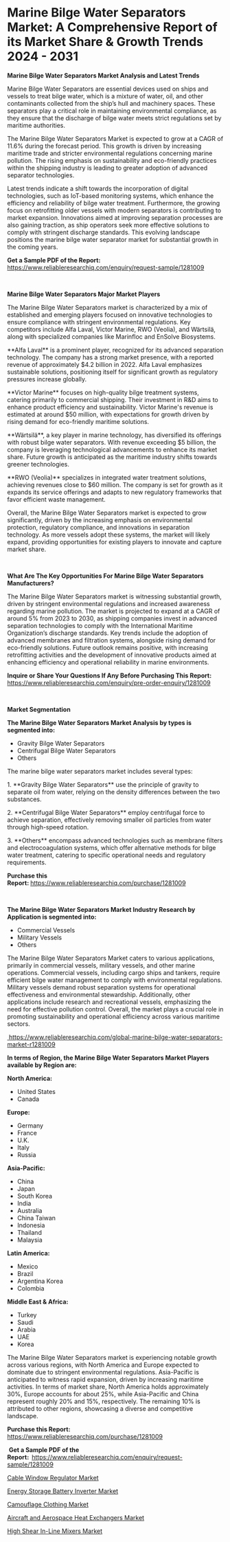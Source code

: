 <p><h1>Marine Bilge Water Separators Market: A Comprehensive Report of its Market Share & Growth Trends 2024 - 2031</h1></p><p><strong>Marine Bilge Water Separators Market Analysis and Latest Trends</strong></p>
<p><p>Marine Bilge Water Separators are essential devices used on ships and vessels to treat bilge water, which is a mixture of water, oil, and other contaminants collected from the ship’s hull and machinery spaces. These separators play a critical role in maintaining environmental compliance, as they ensure that the discharge of bilge water meets strict regulations set by maritime authorities.</p><p>The Marine Bilge Water Separators Market is expected to grow at a CAGR of 11.6% during the forecast period. This growth is driven by increasing maritime trade and stricter environmental regulations concerning marine pollution. The rising emphasis on sustainability and eco-friendly practices within the shipping industry is leading to greater adoption of advanced separator technologies. </p><p>Latest trends indicate a shift towards the incorporation of digital technologies, such as IoT-based monitoring systems, which enhance the efficiency and reliability of bilge water treatment. Furthermore, the growing focus on retrofitting older vessels with modern separators is contributing to market expansion. Innovations aimed at improving separation processes are also gaining traction, as ship operators seek more effective solutions to comply with stringent discharge standards. This evolving landscape positions the marine bilge water separator market for substantial growth in the coming years.</p></p>
<p><strong>Get a Sample PDF of the Report:&nbsp;</strong> <a href="https://www.reliableresearchiq.com/enquiry/request-sample/1281009?utm_campaign=103&utm_medium=2&utm_source=Github&utm_content=ia&utm_term=03102024&utm_id=marine-bilge-water-separators">https://www.reliableresearchiq.com/enquiry/request-sample/1281009</a></p>
<p>&nbsp;</p>
<p><strong>Marine Bilge Water Separators Major Market Players</strong></p>
<p><p>The Marine Bilge Water Separators market is characterized by a mix of established and emerging players focused on innovative technologies to ensure compliance with stringent environmental regulations. Key competitors include Alfa Laval, Victor Marine, RWO (Veolia), and Wärtsilä, along with specialized companies like Marinfloc and EnSolve Biosystems.</p><p>**Alfa Laval** is a prominent player, recognized for its advanced separation technology. The company has a strong market presence, with a reported revenue of approximately $4.2 billion in 2022. Alfa Laval emphasizes sustainable solutions, positioning itself for significant growth as regulatory pressures increase globally.</p><p>**Victor Marine** focuses on high-quality bilge treatment systems, catering primarily to commercial shipping. Their investment in R&D aims to enhance product efficiency and sustainability. Victor Marine's revenue is estimated at around $50 million, with expectations for growth driven by rising demand for eco-friendly maritime solutions.</p><p>**Wärtsilä**, a key player in marine technology, has diversified its offerings with robust bilge water separators. With revenue exceeding $5 billion, the company is leveraging technological advancements to enhance its market share. Future growth is anticipated as the maritime industry shifts towards greener technologies.</p><p>**RWO (Veolia)** specializes in integrated water treatment solutions, achieving revenues close to $60 million. The company is set for growth as it expands its service offerings and adapts to new regulatory frameworks that favor efficient waste management.</p><p>Overall, the Marine Bilge Water Separators market is expected to grow significantly, driven by the increasing emphasis on environmental protection, regulatory compliance, and innovations in separation technology. As more vessels adopt these systems, the market will likely expand, providing opportunities for existing players to innovate and capture market share.</p></p>
<p>&nbsp;</p>
<p><strong>What Are The Key Opportunities For Marine Bilge Water Separators Manufacturers?</strong></p>
<p><p>The Marine Bilge Water Separators market is witnessing substantial growth, driven by stringent environmental regulations and increased awareness regarding marine pollution. The market is projected to expand at a CAGR of around 5% from 2023 to 2030, as shipping companies invest in advanced separation technologies to comply with the International Maritime Organization’s discharge standards. Key trends include the adoption of advanced membranes and filtration systems, alongside rising demand for eco-friendly solutions. Future outlook remains positive, with increasing retrofitting activities and the development of innovative products aimed at enhancing efficiency and operational reliability in marine environments.</p></p>
<p><strong>Inquire or Share Your Questions If Any Before Purchasing This Report:</strong> <a href="https://www.reliableresearchiq.com/enquiry/pre-order-enquiry/1281009?utm_campaign=103&utm_medium=2&utm_source=Github&utm_content=ia&utm_term=03102024&utm_id=marine-bilge-water-separators">https://www.reliableresearchiq.com/enquiry/pre-order-enquiry/1281009</a></p>
<p>&nbsp;</p>
<p><strong>Market Segmentation</strong></p>
<p><strong>The Marine Bilge Water Separators Market Analysis by types is segmented into:</strong></p>
<p><ul><li>Gravity Bilge Water Separators</li><li>Centrifugal Bilge Water Separators</li><li>Others</li></ul></p>
<p><p>The marine bilge water separators market includes several types: </p><p>1. **Gravity Bilge Water Separators** use the principle of gravity to separate oil from water, relying on the density differences between the two substances. </p><p>2. **Centrifugal Bilge Water Separators** employ centrifugal force to achieve separation, effectively removing smaller oil particles from water through high-speed rotation.</p><p>3. **Others** encompass advanced technologies such as membrane filters and electrocoagulation systems, which offer alternative methods for bilge water treatment, catering to specific operational needs and regulatory requirements.</p></p>
<p><strong>Purchase this Report:&nbsp;</strong><a href="https://www.reliableresearchiq.com/purchase/1281009?utm_campaign=103&utm_medium=2&utm_source=Github&utm_content=ia&utm_term=03102024&utm_id=marine-bilge-water-separators">https://www.reliableresearchiq.com/purchase/1281009</a></p>
<p>&nbsp;</p>
<p><strong>The Marine Bilge Water Separators Market Industry Research by Application is segmented into:</strong></p>
<p><ul><li>Commercial Vessels</li><li>Military Vessels</li><li>Others</li></ul></p>
<p><p>The Marine Bilge Water Separators Market caters to various applications, primarily in commercial vessels, military vessels, and other marine operations. Commercial vessels, including cargo ships and tankers, require efficient bilge water management to comply with environmental regulations. Military vessels demand robust separation systems for operational effectiveness and environmental stewardship. Additionally, other applications include research and recreational vessels, emphasizing the need for effective pollution control. Overall, the market plays a crucial role in promoting sustainability and operational efficiency across various maritime sectors.</p></p>
<p><a href="https://www.reliableresearchiq.com/global-marine-bilge-water-separators-market-r1281009?utm_campaign=103&utm_medium=2&utm_source=Github&utm_content=ia&utm_term=03102024&utm_id=marine-bilge-water-separators">&nbsp;https://www.reliableresearchiq.com/global-marine-bilge-water-separators-market-r1281009</a></p>
<p><strong>In terms of Region, the Marine Bilge Water Separators Market Players available by Region are:</strong></p>
<p>
    <p> <strong> North America: </strong>
        <ul>
            <li>United States</li>
            <li>Canada</li>
        </ul>
        </p> 
    <p> <strong> Europe: </strong>
        <ul>
            <li>Germany</li>
            <li>France</li>
            <li>U.K.</li>
            <li>Italy</li>
            <li>Russia</li>
        </ul>
        </p> 
    <p> <strong> Asia-Pacific: </strong>
        <ul>
            <li>China</li>
            <li>Japan</li>
            <li>South Korea</li>
            <li>India</li>
            <li>Australia</li>
            <li>China Taiwan</li>
            <li>Indonesia</li>
            <li>Thailand</li>
            <li>Malaysia</li>
        </ul>
        </p> 
    <p> <strong> Latin America: </strong>
        <ul>
            <li>Mexico</li>
            <li>Brazil</li>
            <li>Argentina Korea</li>
            <li>Colombia</li>
        </ul>
        </p> 
    <p> <strong> Middle East & Africa: </strong>
        <ul>
            <li>Turkey</li>
            <li>Saudi</li>
            <li>Arabia</li>
            <li>UAE</li>
            <li>Korea</li>
        </ul>
    </p>
    </p>
<p><p>The Marine Bilge Water Separators market is experiencing notable growth across various regions, with North America and Europe expected to dominate due to stringent environmental regulations. Asia-Pacific is anticipated to witness rapid expansion, driven by increasing maritime activities. In terms of market share, North America holds approximately 30%, Europe accounts for about 25%, while Asia-Pacific and China represent roughly 20% and 15%, respectively. The remaining 10% is attributed to other regions, showcasing a diverse and competitive landscape.</p></p>
<p><strong>Purchase this Report: </strong><a href="https://www.reliableresearchiq.com/purchase/1281009?utm_campaign=103&utm_medium=2&utm_source=Github&utm_content=ia&utm_term=03102024&utm_id=marine-bilge-water-separators">https://www.reliableresearchiq.com/purchase/1281009</a></p>
<p>&nbsp;<strong>Get a Sample PDF of the Report:&nbsp;&nbsp;</strong><a href="https://www.reliableresearchiq.com/enquiry/request-sample/1281009?utm_campaign=103&utm_medium=2&utm_source=Github&utm_content=ia&utm_term=03102024&utm_id=marine-bilge-water-separators">https://www.reliableresearchiq.com/enquiry/request-sample/1281009</a></p>
<p><strong></strong></p>
<p><p><a href="https://www.linkedin.com/pulse/what-innovations-shaping-cable-window-regulator-market-application-b6vne?utm_campaign=103&utm_medium=2&utm_source=Github&utm_content=ia&utm_term=03102024&utm_id=marine-bilge-water-separators">Cable Window Regulator Market</a></p><p><a href="https://github.com/haydee0czminge/Market-Research-Report-List-1/blob/main/energy-storage-battery-inverter-market.md?utm_campaign=103&utm_medium=2&utm_source=Github&utm_content=ia&utm_term=03102024&utm_id=marine-bilge-water-separators">Energy Storage Battery Inverter Market</a></p><p><a href="https://www.linkedin.com/pulse/future-ready-strategic-insights-global-camouflage-clothing-market-eqpyf?trackingId=ePBaku6iS86d6vOYsuYZjg%3D%3D&utm_campaign=103&utm_medium=2&utm_source=Github&utm_content=ia&utm_term=03102024&utm_id=marine-bilge-water-separators">Camouflage Clothing Market</a></p><p><a href="https://issuu.com/reportprime-2/docs/aircraft-and-aerospace-heat-exchang_5e1f82225dcc46?utm_campaign=103&utm_medium=2&utm_source=Github&utm_content=ia&utm_term=03102024&utm_id=marine-bilge-water-separators">Aircraft and Aerospace Heat Exchangers Market</a></p><p><a href="https://issuu.com/reportprime-2/docs/high-shear-in-line-mixers-market-si_3f16e4360b9d0d?utm_campaign=103&utm_medium=2&utm_source=Github&utm_content=ia&utm_term=03102024&utm_id=marine-bilge-water-separators">High Shear In-Line Mixers Market</a></p></p>